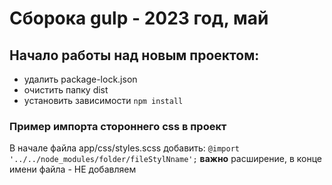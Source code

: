 # Сборока gulp - 2023 год, май

## Начало работы над новым проектом:

- удалить package-lock.json
- очистить папку dist
- установить зависимости `npm install`

### Пример импорта стороннего css в проект
В начале файла app/css/styles.scss добавить:
`@import '../../node_modules/folder/fileStylNname';`
**важно** расширение, в конце имени файла - НЕ добавляем